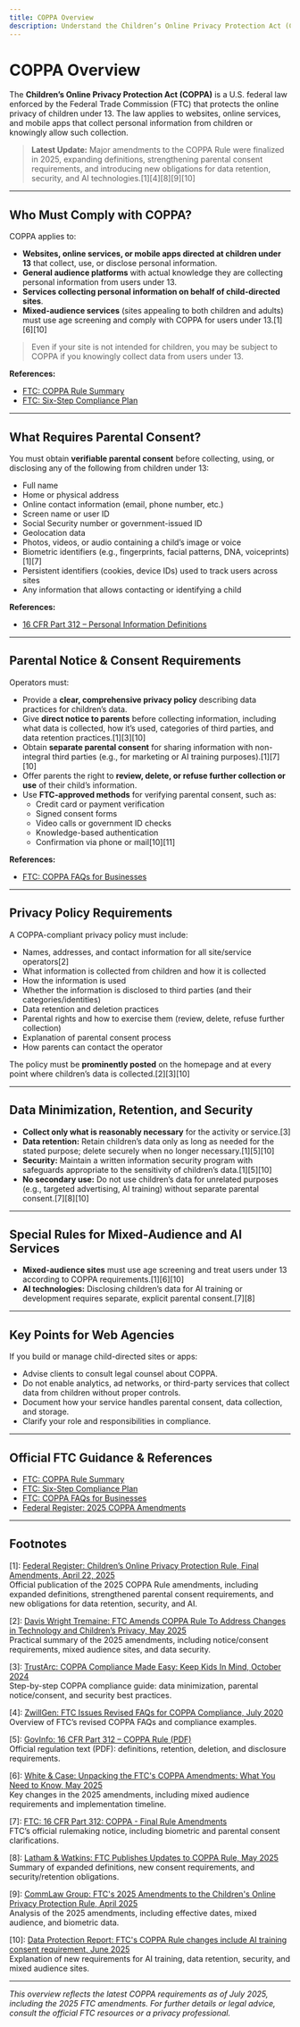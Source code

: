 ```yaml
---
title: COPPA Overview
description: Understand the Children’s Online Privacy Protection Act (COPPA) and its requirements for websites and online services.
---
```


# COPPA Overview

The **Children’s Online Privacy Protection Act (COPPA)** is a U.S. federal law enforced by the Federal Trade Commission (FTC) that protects the online privacy of children under 13. The law applies to websites, online services, and mobile apps that collect personal information from children or knowingly allow such collection.

> **Latest Update:** Major amendments to the COPPA Rule were finalized in 2025, expanding definitions, strengthening parental consent requirements, and introducing new obligations for data retention, security, and AI technologies.[1][4][8][9][10]

---

## Who Must Comply with COPPA?

COPPA applies to:

- **Websites, online services, or mobile apps directed at children under 13** that collect, use, or disclose personal information.
- **General audience platforms** with actual knowledge they are collecting personal information from users under 13.
- **Services collecting personal information on behalf of child-directed sites**.
- **Mixed-audience services** (sites appealing to both children and adults) must use age screening and comply with COPPA for users under 13.[1][6][10]

> Even if your site is not intended for children, you may be subject to COPPA if you knowingly collect data from users under 13.

**References:**  
- [FTC: COPPA Rule Summary](https://www.ftc.gov/legal-library/browse/rules/childrens-online-privacy-protection-rule-coppa)  
- [FTC: Six-Step Compliance Plan](https://www.ftc.gov/business-guidance/resources/childrens-online-privacy-protection-rule-six-step-compliance-plan-your-business)

---

## What Requires Parental Consent?

You must obtain **verifiable parental consent** before collecting, using, or disclosing any of the following from children under 13:

- Full name
- Home or physical address
- Online contact information (email, phone number, etc.)
- Screen name or user ID
- Social Security number or government-issued ID
- Geolocation data
- Photos, videos, or audio containing a child’s image or voice
- Biometric identifiers (e.g., fingerprints, facial patterns, DNA, voiceprints)[1][7]
- Persistent identifiers (cookies, device IDs) used to track users across sites
- Any information that allows contacting or identifying a child

**References:**  
- [16 CFR Part 312 – Personal Information Definitions](https://www.ecfr.gov/current/title-16/chapter-I/subchapter-C/part-312)

---

## Parental Notice & Consent Requirements

Operators must:

- Provide a **clear, comprehensive privacy policy** describing data practices for children’s data.
- Give **direct notice to parents** before collecting information, including what data is collected, how it’s used, categories of third parties, and data retention practices.[1][3][10]
- Obtain **separate parental consent** for sharing information with non-integral third parties (e.g., for marketing or AI training purposes).[1][7][10]
- Offer parents the right to **review, delete, or refuse further collection or use** of their child’s information.
- Use **FTC-approved methods** for verifying parental consent, such as:  
  - Credit card or payment verification  
  - Signed consent forms  
  - Video calls or government ID checks  
  - Knowledge-based authentication  
  - Confirmation via phone or mail[10][11]

**References:**  
- [FTC: COPPA FAQs for Businesses](https://www.ftc.gov/business-guidance/resources/complying-coppa-frequently-asked-questions)

---

## Privacy Policy Requirements

A COPPA-compliant privacy policy must include:

- Names, addresses, and contact information for all site/service operators[2]
- What information is collected from children and how it is collected
- How the information is used
- Whether the information is disclosed to third parties (and their categories/identities)
- Data retention and deletion practices
- Parental rights and how to exercise them (review, delete, refuse further collection)
- Explanation of parental consent process
- How parents can contact the operator

The policy must be **prominently posted** on the homepage and at every point where children’s data is collected.[2][3][10]

---

## Data Minimization, Retention, and Security

- **Collect only what is reasonably necessary** for the activity or service.[3]
- **Data retention:** Retain children’s data only as long as needed for the stated purpose; delete securely when no longer necessary.[1][5][10]
- **Security:** Maintain a written information security program with safeguards appropriate to the sensitivity of children’s data.[1][5][10]
- **No secondary use:** Do not use children’s data for unrelated purposes (e.g., targeted advertising, AI training) without separate parental consent.[7][8][10]

---

## Special Rules for Mixed-Audience and AI Services

- **Mixed-audience sites** must use age screening and treat users under 13 according to COPPA requirements.[1][6][10]
- **AI technologies:** Disclosing children’s data for AI training or development requires separate, explicit parental consent.[7][8]

---

## Key Points for Web Agencies

If you build or manage child-directed sites or apps:

- Advise clients to consult legal counsel about COPPA.
- Do not enable analytics, ad networks, or third-party services that collect data from children without proper controls.
- Document how your service handles parental consent, data collection, and storage.
- Clarify your role and responsibilities in compliance.

---

## Official FTC Guidance & References

- [FTC: COPPA Rule Summary](https://www.ftc.gov/legal-library/browse/rules/childrens-online-privacy-protection-rule-coppa)
- [FTC: Six-Step Compliance Plan](https://www.ftc.gov/business-guidance/resources/childrens-online-privacy-protection-rule-six-step-compliance-plan-your-business)
- [FTC: COPPA FAQs for Businesses](https://www.ftc.gov/business-guidance/resources/complying-coppa-frequently-asked-questions)
- [Federal Register: 2025 COPPA Amendments](https://www.federalregister.gov/documents/2025/04/22/2025-05904/childrens-online-privacy-protection-rule)


---

## Footnotes

[1]: [Federal Register: Children’s Online Privacy Protection Rule, Final Amendments, April 22, 2025](https://www.federalregister.gov/documents/2025/04/22/2025-05904/childrens-online-privacy-protection-rule)  
Official publication of the 2025 COPPA Rule amendments, including expanded definitions, strengthened parental consent requirements, and new obligations for data retention, security, and AI.

[2]: [Davis Wright Tremaine: FTC Amends COPPA Rule To Address Changes in Technology and Children’s Privacy, May 2025](https://www.dwt.com/blogs/privacy--security-law-blog/2025/05/coppa-rule-ftc-amended-childrens-privacy)  
Practical summary of the 2025 amendments, including notice/consent requirements, mixed audience sites, and data security.

[3]: [TrustArc: COPPA Compliance Made Easy: Keep Kids In Mind, October 2024](https://trustarc.com/resource/coppa-compliance-made-easy-keep-kids-in-mind/)  
Step-by-step COPPA compliance guide: data minimization, parental notice/consent, and security best practices.

[4]: [ZwillGen: FTC Issues Revised FAQs for COPPA Compliance, July 2020](https://www.zwillgen.com/ftc-state-ag/ftc-revised-faqs-coppa-compliance/)  
Overview of FTC’s revised COPPA FAQs and compliance examples.

[5]: [GovInfo: 16 CFR Part 312 – COPPA Rule (PDF)](https://www.govinfo.gov/link/cfr/16/312?link-type=pdf&year=mostrecent)  
Official regulation text (PDF): definitions, retention, deletion, and disclosure requirements.

[6]: [White & Case: Unpacking the FTC's COPPA Amendments: What You Need to Know, May 2025](https://www.whitecase.com/insight-alert/unpacking-ftcs-coppa-amendments-what-you-need-know)  
Key changes in the 2025 amendments, including mixed audience requirements and implementation timeline.

[7]: [FTC: 16 CFR Part 312: COPPA - Final Rule Amendments](https://www.ftc.gov/legal-library/browse/federal-register-notices/16-cfr-part-312-coppa-final-rule-amendments)  
FTC’s official rulemaking notice, including biometric and parental consent clarifications.

[8]: [Latham & Watkins: FTC Publishes Updates to COPPA Rule, May 2025](https://www.lw.com/en/insights/ftc-publishes-updates-to-coppa-rule)  
Summary of expanded definitions, new consent requirements, and security/retention obligations.

[9]: [CommLaw Group: FTC's 2025 Amendments to the Children's Online Privacy Protection Rule, April 2025](https://commlawgroup.com/2025/ftcs-2025-amendments-to-the-childrens-online-privacy-protection-rule/)  
Analysis of the 2025 amendments, including effective dates, mixed audience, and biometric data.

[10]: [Data Protection Report: FTC's COPPA Rule changes include AI training consent requirement, June 2025](https://www.dataprotectionreport.com/2025/06/ftcs-coppa-rule-changes-include-ai-training-consent-requirement/)  
Explanation of new requirements for AI training, data retention, security, and mixed audience sites.

---

*This overview reflects the latest COPPA requirements as of July 2025, including the 2025 FTC amendments. For further details or legal advice, consult the official FTC resources or a privacy professional.*

